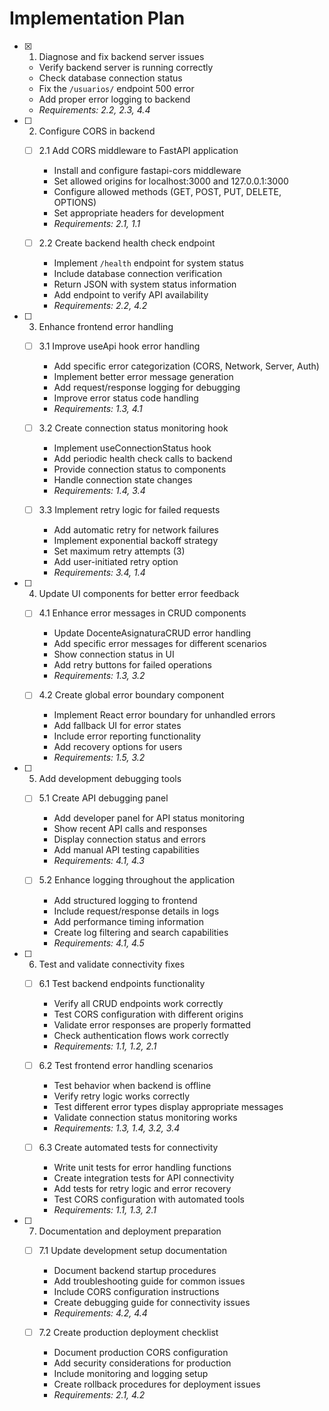 # Implementation Plan

- [x] 1. Diagnose and fix backend server issues


  - Verify backend server is running correctly
  - Check database connection status
  - Fix the `/usuarios/` endpoint 500 error
  - Add proper error logging to backend
  - _Requirements: 2.2, 2.3, 4.4_



- [ ] 2. Configure CORS in backend
  - [ ] 2.1 Add CORS middleware to FastAPI application
    - Install and configure fastapi-cors middleware
    - Set allowed origins for localhost:3000 and 127.0.0.1:3000
    - Configure allowed methods (GET, POST, PUT, DELETE, OPTIONS)
    - Set appropriate headers for development
    - _Requirements: 2.1, 1.1_

  - [ ] 2.2 Create backend health check endpoint
    - Implement `/health` endpoint for system status
    - Include database connection verification
    - Return JSON with system status information
    - Add endpoint to verify API availability
    - _Requirements: 2.2, 4.2_

- [ ] 3. Enhance frontend error handling
  - [ ] 3.1 Improve useApi hook error handling
    - Add specific error categorization (CORS, Network, Server, Auth)
    - Implement better error message generation
    - Add request/response logging for debugging
    - Improve error status code handling
    - _Requirements: 1.3, 4.1_

  - [ ] 3.2 Create connection status monitoring hook
    - Implement useConnectionStatus hook
    - Add periodic health check calls to backend
    - Provide connection status to components
    - Handle connection state changes
    - _Requirements: 1.4, 3.4_

  - [ ] 3.3 Implement retry logic for failed requests
    - Add automatic retry for network failures
    - Implement exponential backoff strategy
    - Set maximum retry attempts (3)
    - Add user-initiated retry option
    - _Requirements: 3.4, 1.4_

- [ ] 4. Update UI components for better error feedback
  - [ ] 4.1 Enhance error messages in CRUD components
    - Update DocenteAsignaturaCRUD error handling
    - Add specific error messages for different scenarios
    - Show connection status in UI
    - Add retry buttons for failed operations
    - _Requirements: 1.3, 3.2_

  - [ ] 4.2 Create global error boundary component
    - Implement React error boundary for unhandled errors
    - Add fallback UI for error states
    - Include error reporting functionality
    - Add recovery options for users
    - _Requirements: 1.5, 3.2_

- [ ] 5. Add development debugging tools
  - [ ] 5.1 Create API debugging panel
    - Add developer panel for API status monitoring
    - Show recent API calls and responses
    - Display connection status and errors
    - Add manual API testing capabilities
    - _Requirements: 4.1, 4.3_

  - [ ] 5.2 Enhance logging throughout the application
    - Add structured logging to frontend
    - Include request/response details in logs
    - Add performance timing information
    - Create log filtering and search capabilities
    - _Requirements: 4.1, 4.5_

- [ ] 6. Test and validate connectivity fixes
  - [ ] 6.1 Test backend endpoints functionality
    - Verify all CRUD endpoints work correctly
    - Test CORS configuration with different origins
    - Validate error responses are properly formatted
    - Check authentication flows work correctly
    - _Requirements: 1.1, 1.2, 2.1_

  - [ ] 6.2 Test frontend error handling scenarios
    - Test behavior when backend is offline
    - Verify retry logic works correctly
    - Test different error types display appropriate messages
    - Validate connection status monitoring works
    - _Requirements: 1.3, 1.4, 3.2, 3.4_

  - [ ] 6.3 Create automated tests for connectivity
    - Write unit tests for error handling functions
    - Create integration tests for API connectivity
    - Add tests for retry logic and error recovery
    - Test CORS configuration with automated tools
    - _Requirements: 1.1, 1.3, 2.1_

- [ ] 7. Documentation and deployment preparation
  - [ ] 7.1 Update development setup documentation
    - Document backend startup procedures
    - Add troubleshooting guide for common issues
    - Include CORS configuration instructions
    - Create debugging guide for connectivity issues
    - _Requirements: 4.2, 4.4_

  - [ ] 7.2 Create production deployment checklist
    - Document production CORS configuration
    - Add security considerations for production
    - Include monitoring and logging setup
    - Create rollback procedures for deployment issues
    - _Requirements: 2.1, 4.2_